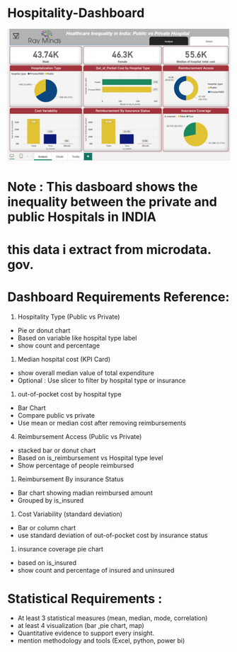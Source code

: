 # Hospitality-Dashboard

![image alt](https://github.com/Sayan7-db/Hospitality-Dashboard/blob/ce5a52c8f6540d8f3c9ab49b8bd2b6ba5def1ace/Screenshot%202025-07-10%20235238.png)
# Note : This dasboard shows the inequality between the private and public Hospitals in INDIA

# this data i extract from microdata. gov. 

# Dashboard Requirements Reference:

1. Hospitality Type (Public vs Private)
- Pie or donut chart
- Based on variable like hospital type label
- show count and percentage
1. Median hospital cost (KPI Card) 
- show overall median value of total expenditure
- Optional : Use slicer to filter by hospital  type or insurance
1. out-of-pocket cost by  hospital type
- Bar Chart
- Compare public vs private
- Use mean or median cost after removing reimbursements

4.  Reimbursement Access (Public vs Private)

- stacked bar or donut chart
- Based on is_reimbursement vs Hospital type level
- Show percentage of people reimbursed
1. Reimbursement By insurance Status
- Bar chart showing madian reimbursed amount
- Grouped by is_insured
1. Cost Variability (standard deviation)
- Bar or column chart
- use standard deviation of out-of-pocket cost by insurance status
1. insurance coverage pie chart
- based on is_insured
- show count and percentage of insured and uninsured

# Statistical Requirements :

- At least 3 statistical measures (mean, median, mode, correlation)
- at least 4 visualization (bar ,pie chart, map)
- Quantitative evidence to support every insight.
- mention methodology and tools (Excel, python, power bi)
